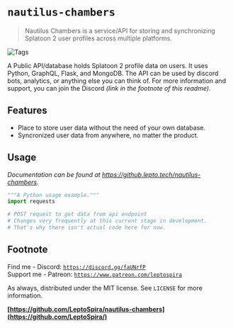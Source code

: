 # `nautilus-chambers`
> Nautilus Chambers is a service/API for storing and synchronizing Splatoon 2 user profiles across multiple platforms.

![Tags][tag-image]

A Public API/database holds Splatoon 2 profile data on users. It uses Python, GraphQL, Flask, and MongoDB.
The API can be used by discord bots, analytics, or anything else you can think of. For more information and support, you can join the Discord *(link in the footnote of this readme)*.

<!-- ![Header Image](header-image.png) -->

## Features
- Place to store user data without the need of your own database.
- Syncronized user data from anywhere, no matter the product.

## Usage
_Documentation can be found at https://github.lepto.tech/nautilus-chambers._
```python
"""A Python usage example."""
import requests

# POST request to get data from api endpoint
# Changes very frequently at this current stage in development.
# That's why there isn't actual code here for now.
```
<!-- ![Example Output][example-output] -->

## Footnote
Find me - Discord: [`https://discord.gg/faUNrfP`](https://discord.gg/faUNrfP)   
Support me - Patreon: [`https://www.patreon.com/leptospira`](https://www.patreon.com/leptospira)  

As always, distributed under the MIT license. See `LICENSE` for more information.

**[https://github.com/LeptoSpira/nautilus-chambers](https://github.com/LeptoSpira/)**

<!-- Markdown link & img dfn's -->
[tag-image]: https://img.shields.io/github/license/LeptoSpira/nautilus-chambers.svg
[example-output]: https://github.com/LeptoSpira/nautilus-chambers/example-output.png
